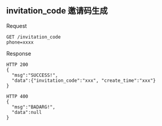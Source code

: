 invitation_code
邀请码生成
----------

Request
```
GET /invitation_code
phone=xxxx
```

Response
```
HTTP 200
{
  "msg":"SUCCESS!",
  "data":{"invitation_code":"xxx", "create_time":"xxx"}
}
```
```
HTTP 400
{
  "msg":"BADARG!",
  "data":null
}
```
